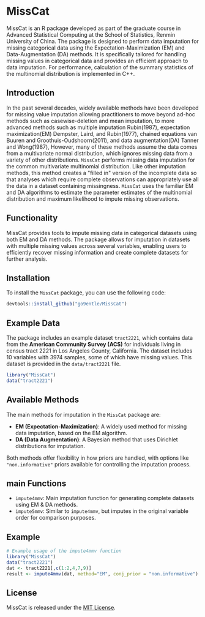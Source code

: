 

# MissCat

MissCat is an R package developed as part of the graduate course in Advanced Statistical Computing at the School of Statistics, Renmin University of China. The package is designed to perform data imputation for missing categorical data using the Expectation-Maximization (EM) and Data-Augmentation (DA) methods. It is specifically tailored for handling missing values in categorical data and provides an efficient approach to data imputation. For performance, calculation of the summary statistics of the multinomial distribution is implemented in C++.

## Introduction

In the past several decades, widely available methods have been developed for missing value imputation allowing practitioners to move beyond ad-hoc methods such as casewise-deletion and mean imputation, to more advanced methods such as multiple imputation Rubin(1987), expectation maximization(EM) Dempster, Laird, and Rubin(1977), chained equations van Buuren and Groothuis-Oudshoorn(2011), and data augmentation(DA) Tanner and Wong(1987), However, many of these methods assume the data comes from a multivariate normal distribution, which ignores missing data from a variety of other distributions. `MissCat` performs missing data imputation for the common multivariate multinomial distribution. Like other imputation methods, this method creates a "filled in" version of the incomplete data so that analyses which require complete observations can appropriately use all the data in a dataset containing missingness. `MissCat` uses the familiar EM and DA algorithms to estimate the parameter estimates of the multinomial distribution and maximum likelihood to impute missing observations.

## Functionality

MissCat provides tools to impute missing data in categorical datasets using both EM and DA methods. The package allows for imputation in datasets with multiple missing values across several variables, enabling users to efficiently recover missing information and create complete datasets for further analysis.

## Installation

To install the `MissCat` package, you can use the following code:

```R
devtools::install_github("go9entle/MissCat")
```



## Example Data

The package includes an example dataset `tract2221`, which contains data from the **American Community Survey (ACS)** for individuals living in census tract 2221 in Los Angeles County, California. The dataset includes 10 variables with 3974 samples, some of which have missing values. This dataset is provided in the `data/tract2221` file.

```R
library("MissCat")
data("tract2221")
```

## Available Methods

The main methods for imputation in the `MissCat` package are:

- **EM (Expectation-Maximization)**: A widely used method for missing data imputation, based on the EM algorithm.
- **DA (Data Augmentation)**: A Bayesian method that uses Dirichlet distributions for imputation.

Both methods offer flexibility in how priors are handled, with options like `"non.informative"` priors available for controlling the imputation process.





## main Functions

- `impute4mmv`: Main imputation function for generating complete datasets using EM & DA methods.
- `impute5mmv`: Similar to `impute4mmv`, but imputes in the original variable order for comparison purposes.

## Example

```R
# Example usage of the impute4mmv function
library("MissCat")
data("tract2221")
dat <- tract2221[,c(1:2,4,7,9)]
result <- impute4mmv(dat, method="EM", conj_prior = "non.informative")

```

## License

MissCat is released under the [MIT License](LICENSE).

